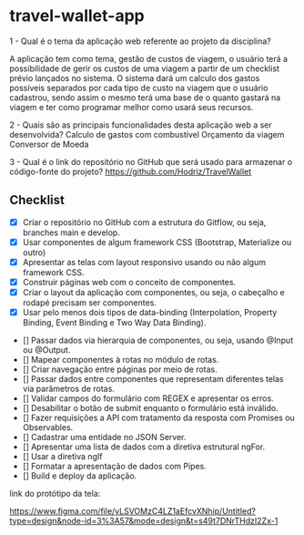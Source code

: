 # travel-wallet-app
1 - Qual é o tema da aplicação web referente ao projeto da disciplina?

A aplicação tem como tema, gestão de custos de viagem, o usuário terá a possibilidade de gerir os custos de uma viagem a partir de um checklist prévio lançados no sistema.
O sistema dará um calculo dos gastos possíveis separados por cada tipo de custo na viagem que o usuário cadastrou, sendo assim o mesmo terá uma base de o quanto gastará na viagem e ter como programar melhor como usará seus recursos.

2 - Quais são as principais funcionalidades desta aplicação web a ser desenvolvida?
Calculo de gastos com combustível
Orçamento da viagem
Conversor de Moeda 

3 - Qual é o link do repositório no GitHub que será usado para armazenar o código-fonte do projeto?
https://github.com/Hodriz/TravelWallet


## Checklist

- [x] Criar o repositório no GitHub com a estrutura do Gitflow, ou seja, branches main e develop.
- [x] Usar componentes de algum framework CSS (Bootstrap, Materialize ou outro)
- [x] Apresentar as telas com layout responsivo usando ou não algum framework CSS.
- [x] Construir páginas web com o conceito de componentes.
- [x] Criar o layout da aplicação com componentes, ou seja, o cabeçalho e rodapé precisam ser componentes.
- [x] Usar pelo menos dois tipos de data-binding (Interpolation, Property Binding, Event Binding e Two Way Data Binding).
- [] Passar dados via hierarquia de componentes, ou seja, usando @Input ou @Output.
- [] Mapear componentes à rotas no módulo de rotas.
- [] Criar navegação entre páginas por meio de rotas.
- [] Passar dados entre componentes que representam diferentes telas via parâmetros de rotas.
- [] Validar campos do formulário com REGEX e apresentar os erros.
- [] Desabilitar o botão de submit enquanto o formulário está inválido.
- [] Fazer requisições a API com tratamento da resposta com Promises ou Observables.
- [] Cadastrar uma entidade no JSON Server.
- [] Apresentar uma lista de dados com a diretiva estrutural ngFor.
- [] Usar a diretiva ngIf
- [] Formatar a apresentação de dados com Pipes.
- [] Build e deploy da aplicação.

link do protótipo da tela:

https://www.figma.com/file/yLSVOMzC4LZ1aEfcvXNhip/Untitled?type=design&node-id=3%3A57&mode=design&t=s49t7DNrTHdzI2Zx-1